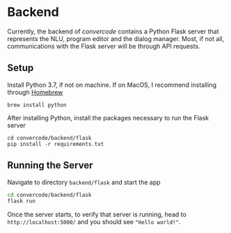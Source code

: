 # Backend
Currently, the backend of *convercode* contains a Python Flask server that represents the NLU, program editor and the dialog manager. Most, if not all, communications with the Flask server will be through API requests.

## Setup
Install Python 3.7, if not on machine. If on MacOS, I recommend installing through [Homebrew](https://brew.sh/)
```
brew install python
```

After installing Python, install the packages necessary to run the Flask server
```
cd convercode/backend/flask
pip install -r requirements.txt
```

## Running the Server
Navigate to directory `backend/flask` and start the app
```bash
cd convercode/backend/flask
flask run
```
Once the server starts, to verify that server is running, head to `http://localhost:5000/` and you should see `"Hello world!"`.
